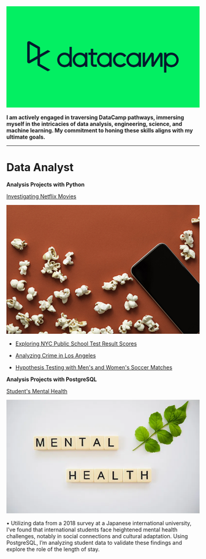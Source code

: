 <img src = 'IMG_0337.png'>


<b> I am actively engaged in traversing DataCamp pathways, immersing myself in the intricacies of data analysis, engineering, science, and machine learning. My commitment to honing these skills aligns with my ultimate goals.</b>
<hr>

# Data Analyst


<b>Analysis Projects with Python</b>



  [Investigating Netflix Movies]()

  <img src = '1d05a985-3d77-4830-9774-0a97291f0611'>

- [Exploring NYC Public School Test
Result Scores]()

- [Analyzing Crime in Los Angeles]()

- [Hypothesis Testing with Men's and Women's Soccer Matches]()

<b>Analysis Projects with PostgreSQL</b>

[Student's Mental Health](https://github.com/TevThom8/DataCamp-/blob/main/mental_health_pjct)

<img src = 'IMG_0336.webp'>

• Utilizing data from a 2018 survey at a Japanese international university, I’ve found that international students face heightened mental health challenges, notably in social connections and cultural adaptation. Using PostgreSQL, I’m analyzing student data to validate these findings and explore the role of the length of stay.
